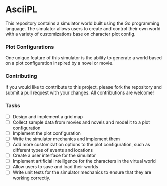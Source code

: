 # AsciiPL

This repository contains a simulator world built using the Go programming language. The simulator allows users to create and control their own world with a variety of customizations base on character plot config.

### Plot Configurations
One unique feature of this simulator is the ability to generate a world based on a plot configuration inspired by a novel or movie.

### Contributing
If you would like to contribute to this project, please fork the repository and submit a pull request with your changes. All contributions are welcome!

### Tasks
- [ ] Design and implement a grid map
- [ ] Collect sample data from movies and novels and model it to a plot configuration
- [ ] Implement the plot configuration
- [ ] Write the simulator mechanics and implement them
- [ ] Add more customization options to the plot configuration, such as different types of events and locations
- [ ] Create a user interface for the simulator
- [ ] Implement artificial intelligence for the characters in the virtual world
- [ ] Allow users to save and load their worlds
- [ ] Write unit tests for the simulator mechanics to ensure that they are working correctly.